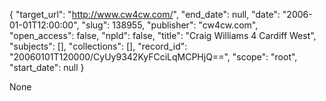 {
  "target_url": "http://www.cw4cw.com/", 
  "end_date": null, 
  "date": "2006-01-01T12:00:00", 
  "slug": 138955, 
  "publisher": "cw4cw.com", 
  "open_access": false, 
  "npld": false, 
  "title": "Craig Williams 4 Cardiff West", 
  "subjects": [], 
  "collections": [], 
  "record_id": "20060101T120000/CyUy9342KyFCciLqMCPHjQ==", 
  "scope": "root", 
  "start_date": null
}

None